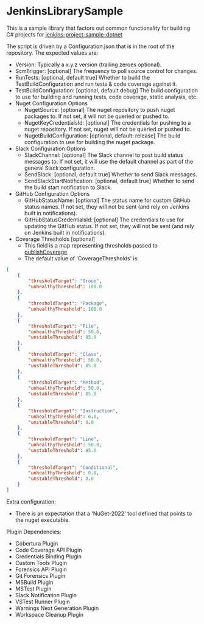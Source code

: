 # JenkinsLibrarySample
This is a sample library that factors out common functionality for building C# projects for [jenkins-project-sample-dotnet](https://github.com/FineRedMist/jenkins-project-sample-dotnet)

The script is driven by a Configuration.json that is in the root of the repository. The expected values are:
* Version: Typically a x.y.z version (trailing zeroes optional).
* ScmTrigger: [optional] The frequency to poll source control for changes.
* RunTests: [optional, default true] Whether to build the TestBuildConfiguration and run tests & code coverage against it.
* TestBuildConfiguration: [optional, default debug] The build configuration to use for building and running tests, code coverage, static analysis, etc.
* Nuget Configuration Options
    * NugetSource: [optional] The nuget repository to push nuget packages to. If not set, it will not be queried or pushed to.
    * NugetKeyCredentialsId: [optional] The credentials for pushing to a nuget repository. If not set, nuget will not be queried or pushed to.
    * NugetBuildConfiguration: [optional, default: release] The build configuration to use for building the nuget package.
* Slack Configuration Options
    * SlackChannel: [optional] The Slack channel to post build status messages to. If not set, it will use the default channel as part of the general Slack configuration.
    * SendSlack: [optional, default true] Whether to send Slack messages.
    * SendSlackStartNotification: [optional, default true] Whether to send the build start notification to Slack.
* GitHub Configuration Options
    * GitHubStatusName: [optional] The status name for custom GitHub status names. If not set, they will not be sent (and rely on Jenkins built in notifications).
    * GitHubStatusCredentialsId: [optional] The credentials to use for updating the GitHub status. If not set, they will not be sent (and rely on Jenkins built in notifications).
* Coverage Thresholds [optional]
    * This field is a map representing thresholds passed to [publishCoverage](https://www.jenkins.io/doc/pipeline/steps/code-coverage-api/)
    * The default value of 'CoverageThresholds' is:

```json
[
    {
        "thresholdTarget": "Group",
        "unhealthyThreshold": 100.0
    },
    {
        "thresholdTarget": "Package", 
        "unhealthyThreshold": 100.0
    },
    {
        "thresholdTarget": "File", 
        "unhealthyThreshold": 50.0, 
        "unstableThreshold": 85.0
    },
    {
        "thresholdTarget": "Class", 
        "unhealthyThreshold": 50.0, 
        "unstableThreshold": 85.0
    },
    {
        "thresholdTarget": "Method", 
        "unhealthyThreshold": 50.0, 
        "unstableThreshold": 85.0
    },
    {
        "thresholdTarget": "Instruction", 
        "unhealthyThreshold": 0.0, 
        "unstableThreshold": 0.0
    },
    {
        "thresholdTarget": "Line", 
        "unhealthyThreshold": 50.0, 
        "unstableThreshold": 85.0
    },
    {
        "thresholdTarget": "Conditional", 
        "unhealthyThreshold": 0.0, 
        "unstableThreshold": 0.0
    }
]
```

Extra configuration:
 * There is an expectation that a 'NuGet-2022' tool defined that points to the nuget executable.

Plugin Dependencies:
 * Cobertura Plugin
 * Code Coverage API Plugin
 * Credentials Binding Plugin
 * Custom Tools Plugin
 * Forensics API Plugin
 * Git Forensics Plugin
 * MSBuild Plugin
 * MSTest Plugin
 * Slack Notification Plugin
 * VSTest Runner Plugin
 * Warnings Next Generation Plugin
 * Workspace Cleanup Plugin